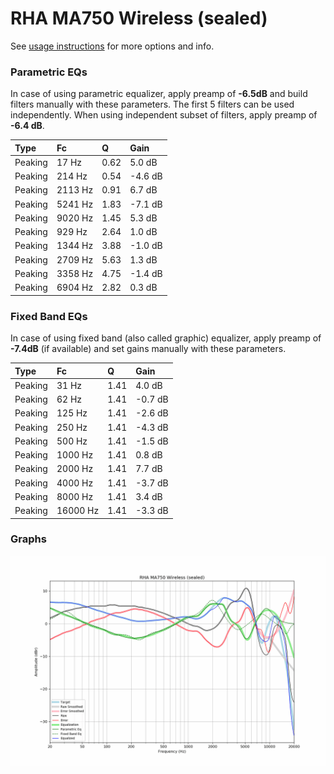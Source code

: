 # RHA MA750 Wireless (sealed)
See [usage instructions](https://github.com/jaakkopasanen/AutoEq#usage) for more options and info.

### Parametric EQs
In case of using parametric equalizer, apply preamp of **-6.5dB** and build filters manually
with these parameters. The first 5 filters can be used independently.
When using independent subset of filters, apply preamp of **-6.4 dB**.

| Type    | Fc      |    Q | Gain    |
|:--------|:--------|:-----|:--------|
| Peaking | 17 Hz   | 0.62 | 5.0 dB  |
| Peaking | 214 Hz  | 0.54 | -4.6 dB |
| Peaking | 2113 Hz | 0.91 | 6.7 dB  |
| Peaking | 5241 Hz | 1.83 | -7.1 dB |
| Peaking | 9020 Hz | 1.45 | 5.3 dB  |
| Peaking | 929 Hz  | 2.64 | 1.0 dB  |
| Peaking | 1344 Hz | 3.88 | -1.0 dB |
| Peaking | 2709 Hz | 5.63 | 1.3 dB  |
| Peaking | 3358 Hz | 4.75 | -1.4 dB |
| Peaking | 6904 Hz | 2.82 | 0.3 dB  |

### Fixed Band EQs
In case of using fixed band (also called graphic) equalizer, apply preamp of **-7.4dB**
(if available) and set gains manually with these parameters.

| Type    | Fc       |    Q | Gain    |
|:--------|:---------|:-----|:--------|
| Peaking | 31 Hz    | 1.41 | 4.0 dB  |
| Peaking | 62 Hz    | 1.41 | -0.7 dB |
| Peaking | 125 Hz   | 1.41 | -2.6 dB |
| Peaking | 250 Hz   | 1.41 | -4.3 dB |
| Peaking | 500 Hz   | 1.41 | -1.5 dB |
| Peaking | 1000 Hz  | 1.41 | 0.8 dB  |
| Peaking | 2000 Hz  | 1.41 | 7.7 dB  |
| Peaking | 4000 Hz  | 1.41 | -3.7 dB |
| Peaking | 8000 Hz  | 1.41 | 3.4 dB  |
| Peaking | 16000 Hz | 1.41 | -3.3 dB |

### Graphs
![](./RHA%20MA750%20Wireless%20(sealed).png)